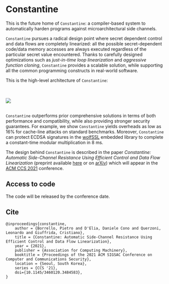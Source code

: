 # Constantine
This is the future home of `Constantine`: a compiler-based system to automatically harden programs against microarchitectural side channels.

`Constantine` pursues a radical design point where secret dependent control and data flows are completely linearized: all the possible secret-dependent code/data memory accesses are always executed regardless of the particular secret value encountered.
Thanks to carefully designed optimizations such as *just-in-time loop linearization* and *aggressive function cloning*, `Constantine` provides a scalable solution, while supporting all the common programming constructs in real-world software. 

This is the high-level architecture of `Constantine`:

<br/><br/>
<img src="https://user-images.githubusercontent.com/18199462/115702424-37eb6780-a369-11eb-88a5-83e6eb28e05f.png">
<br/><br/>

`Constantine` outperforms prior comprehensive solutions in terms of both performance and compatibility, while also providing stronger security guarantees. For example, we show `Constantine` yields overheads as low as 16% for cache-line attacks on standard benchmarks. Moreover, `Constantine` can protect ECDSA signatures in the [wolfSSL](https://www.wolfssl.com/) embedded library to complete a constant-time modular multiplication in 8 ms.

The design behind `Constantine` is described in the paper *Constantine: Automatic Side-Channel Resistance Using Efficient Control and Data Flow Linearization* (preprint available [here](http://www.diag.uniroma1.it/~delia/papers/ccs21.pdf) or on [arXiv](https://arxiv.org/abs/2104.10749)) which will appear in the [ACM CCS 2021](https://www.sigsac.org/ccs/CCS2021/) conference. 

## Access to code
The code will be released by the conference date.

## Cite
```
@inproceedings{constantine,
    author = {Borrello, Pietro and D'Elia, Daniele Cono and Querzoni, Leonardo and Giuffrida, Cristiano},
    title = {Constantine: Automatic Side-Channel Resistance Using Efficient Control and Data Flow Linearization},
    year = {2021},
    publisher = {Association for Computing Machinery},
    booktitle = {Proceedings of the 2021 ACM SIGSAC Conference on Computer and Communications Security},
    location = {Seoul, South Korea},
    series = {CCS '21},
    doi={10.1145/3460120.3484583},
}
```
